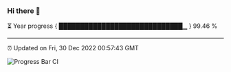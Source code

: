 ### Hi there 👋

⏳ Year progress { █████████████████████████████▁ } 99.46 %

---

⏰ Updated on Fri, 30 Dec 2022 00:57:43 GMT

![Progress Bar CI](https://github.com/liununu/liununu/workflows/Progress%20Bar%20CI/badge.svg)
